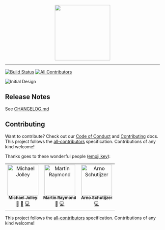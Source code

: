 <p align="center">
    <img style="width:180px" src="https://user-images.githubusercontent.com/1228996/69392249-09142200-0c9b-11ea-996b-2b86c9c327c7.png"/>
</p>

---

[![Build Status](https://dev.azure.com/michaeljolley/vulcan/_apis/build/status/vulcan-CD?branchName=master)](https://dev.azure.com/michaeljolley/vulcan/_build/latest?definitionId=10&branchName=master) [![All Contributors](https://img.shields.io/badge/all_contributors-3-orange.svg?style=flat-square)](#contributors)

![Initial Design](https://user-images.githubusercontent.com/1228996/69392554-f77f4a00-0c9b-11ea-8e3f-26ece36e6426.png)

## Release Notes

See [CHANGELOG.md](CHANGELOG.md)

## Contributing

Want to contribute? Check out our [Code of Conduct](CODE_OF_CONDUCT.md) and [Contributing](CONTRIBUTING.md) docs. This project follows the [all-contributors](https://github.com/all-contributors/all-contributors) specification. Contributions of any kind welcome!

Thanks goes to these wonderful people ([emoji key](https://allcontributors.org/docs/en/emoji-key)):

<!-- ALL-CONTRIBUTORS-LIST:START - Do not remove or modify this section -->
<!-- prettier-ignore -->
<table>
  <tr>
    <td align="center"><a href="https://michaeljolley.com/"><img src="https://avatars2.githubusercontent.com/u/1228996?v=4" width="100px;" alt="Michael Jolley"/><br /><sub><b>Michael Jolley</b></sub></a><br /><a href="https://github.com/MichaelJolley/vulcan/commits?author=MichaelJolley" title="Documentation">📖</a> <a href="#ideas-MichaelJolley" title="Ideas, Planning, & Feedback">🤔</a> <a href="https://github.com/MichaelJolley/vulcan/commits?author=MichaelJolley" title="Code">💻</a></td>
    <td align="center"><a href="http://www.codephobia.com"><img src="https://avatars1.githubusercontent.com/u/6385224?v=4" width="100px;" alt="Martin Raymond"/><br /><sub><b>Martin Raymond</b></sub></a><br /><a href="#ideas-codephobia" title="Ideas, Planning, & Feedback">🤔</a> <a href="https://github.com/MichaelJolley/vulcan/commits?author=codephobia" title="Code">💻</a></td>
    <td align="center"><a href="https://arnoschutijzer.io"><img src="https://avatars1.githubusercontent.com/u/4173364?v=4" width="100px;" alt="Arno Schutijzer"/><br /><sub><b>Arno Schutijzer</b></sub></a><br /><a href="https://github.com/MichaelJolley/vulcan/commits?author=arnoschutijzer" title="Code">💻</a></td>
  </tr>
</table>

<!-- ALL-CONTRIBUTORS-LIST:END -->

This project follows the [all-contributors](https://github.com/all-contributors/all-contributors) specification. Contributions of any kind welcome!
